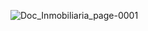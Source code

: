 
![Doc_Inmobiliaria_page-0001](https://user-images.githubusercontent.com/104568843/199635224-e24e091a-8680-4f77-89ad-fb8dace1a0a3.jpg)
